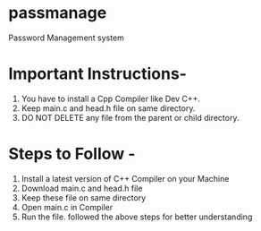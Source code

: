 # passmanage
Password Management system
# Important Instructions-
1. You have to install a Cpp Compiler like Dev C++.
2. Keep main.c and head.h file on same directory.
3. DO NOT DELETE any file from the parent or child directory.
# Steps to Follow -
1. Install  a latest version of  C++  Compiler  on  your  Machine
2. Download main.c and head.h file
3. Keep these file on same directory
4. Open main.c in Compiler
5. Run the file.
followed the above steps for better understanding
